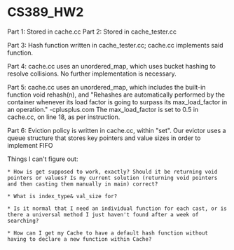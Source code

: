# CS389_HW2

Part 1: Stored in cache.cc
Part 2: Stored in cache_tester.cc

Part 3: Hash function written in cache_tester.cc; cache.cc implements said function.

Part 4: cache.cc uses an unordered_map, which uses bucket hashing to resolve collisions. No further implementation is necessary.

Part 5: cache.cc uses an unordered_map, which includes the built-in function void rehash(n), and
	"Rehashes are automatically performed by the container whenever its load factor is going to surpass its max_load_factor in an operation." -cplusplus.com
The max_load_factor is set to 0.5 in cache.cc, on line 18, as per instruction.

Part 6: Eviction policy is written in cache.cc, within "set".
		Our evictor uses a queue structure that stores key pointers and value sizes in order to implement FIFO





Things I can't figure out:

	* How is get supposed to work, exactly? Should it be returning void pointers or values? Is my current solution (returning void pointers and then casting them manually in main) correct? 

	* What is index_type& val_size for?

	* Is it normal that I need an individual function for each cast, or is there a universal method I just haven't found after a week of searching?

	* How can I get my Cache to have a default hash function without having to declare a new function within Cache?